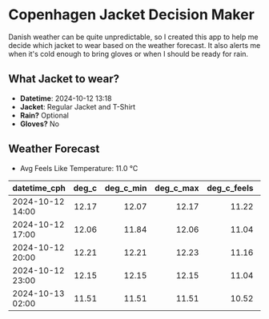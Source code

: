 
# Copenhagen Jacket Decision Maker

Danish weather can be quite unpredictable, so I created this app to help me decide which jacket to wear based on the weather forecast. 
It also alerts me when it's cold enough to bring gloves or when I should be ready for rain.

## What Jacket to wear?

- **Datetime**: 2024-10-12 13:18
- **Jacket**: Regular Jacket and T-Shirt
- **Rain?** Optional
- **Gloves?** No

## Weather Forecast
- Avg Feels Like Temperature: 11.0 °C

| datetime_cph     |   deg_c |   deg_c_min |   deg_c_max |   deg_c_feels | weather   | wind   | rain   |
|:-----------------|--------:|------------:|------------:|--------------:|:----------|:-------|:-------|
| 2024-10-12 14:00 |   12.17 |       12.07 |       12.17 |         11.22 | Clouds    | Medium | None   |
| 2024-10-12 17:00 |   12.06 |       11.84 |       12.06 |         11.04 | Clouds    | Medium | None   |
| 2024-10-12 20:00 |   12.21 |       12.21 |       12.23 |         11.16 | Clouds    | High   | None   |
| 2024-10-12 23:00 |   12.15 |       12.15 |       12.15 |         11.04 | Clouds    | High   | None   |
| 2024-10-13 02:00 |   11.51 |       11.51 |       11.51 |         10.52 | Rain      | High   | Low    |
        